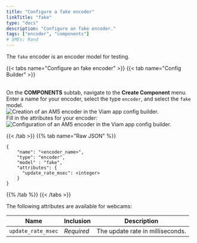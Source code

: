 ```yaml
---
title: "Configure a fake encoder"
linkTitle: "fake"
type: "docs"
description: "Configure an fake encoder."
tags: ["encoder", "components"]
# SMEs: Rand
---
```


The `fake` encoder is an encoder model for testing.

{{< tabs name="Configure an fake encoder" >}}
{{< tab name="Config Builder" >}}

<br>
On the <b>COMPONENTS</b> subtab, navigate to the <b>Create Component</b> menu.
Enter a name for your encoder, select the type <code>encoder</code>, and select the <code>fake</code> model.
<br>
<img src="../img/create-fake.png" alt="Creation of an AM5 encoder in the Viam app config builder." style="max-width:600px" />
<br>
Fill in the attributes for your encoder:
<br>
<img src="../img/configure-fake.png" alt="Configuration of an AM5 encoder in the Viam app config builder." />
<br>

{{< /tab >}}
{{% tab name="Raw JSON" %}}

```json-viam {class="line-numbers linkable-line-numbers"}
{
    "name": "<encoder_name>",
    "type": "encoder",
    "model" : "fake",
    "attributes": {
      "update_rate_msec": <integer>
    }
}
```

{{% /tab %}}
{{< /tabs >}}

The following attributes are available for webcams:

| Name | Inclusion | Description |
| ---- | --------- | ----------- |
| `update_rate_msec` | *Required* | The update rate in milliseconds. |
